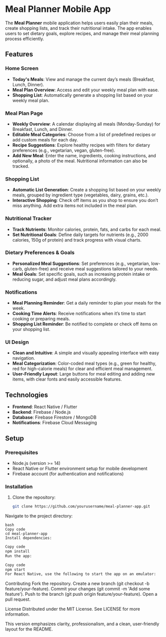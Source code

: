 # Meal Planner Mobile App

The **Meal Planner** mobile application helps users easily plan their meals, create shopping lists, and track their nutritional intake. The app enables users to set dietary goals, explore recipes, and manage their meal planning process efficiently.

## Features

### Home Screen
- **Today's Meals**: View and manage the current day’s meals (Breakfast, Lunch, Dinner).
- **Meal Plan Overview**: Access and edit your weekly meal plan with ease.
- **Shopping List**: Automatically generate a shopping list based on your weekly meal plan.

### Meal Plan Page
- **Weekly Overview**: A calendar displaying all meals (Monday-Sunday) for Breakfast, Lunch, and Dinner.
- **Editable Meal Categories**: Choose from a list of predefined recipes or add custom meals for each day.
- **Recipe Suggestions**: Explore healthy recipes with filters for dietary preferences (e.g., vegetarian, vegan, gluten-free).
- **Add New Meal**: Enter the name, ingredients, cooking instructions, and optionally, a photo of the meal. Nutritional information can also be tracked.

### Shopping List
- **Automatic List Generation**: Create a shopping list based on your weekly meals, grouped by ingredient type (vegetables, dairy, grains, etc.).
- **Interactive Shopping**: Check off items as you shop to ensure you don’t miss anything. Add extra items not included in the meal plan.

### Nutritional Tracker
- **Track Nutrients**: Monitor calories, protein, fats, and carbs for each meal.
- **Set Nutritional Goals**: Define daily targets for nutrients (e.g., 2000 calories, 150g of protein) and track progress with visual charts.

### Dietary Preferences & Goals
- **Personalized Meal Suggestions**: Set preferences (e.g., vegetarian, low-carb, gluten-free) and receive meal suggestions tailored to your needs.
- **Meal Goals**: Set specific goals, such as increasing protein intake or reducing sugar, and adjust meal plans accordingly.

### Notifications
- **Meal Planning Reminder**: Get a daily reminder to plan your meals for the week.
- **Cooking Time Alerts**: Receive notifications when it’s time to start cooking or preparing meals.
- **Shopping List Reminder**: Be notified to complete or check off items on your shopping list.

### UI Design
- **Clean and Intuitive**: A simple and visually appealing interface with easy navigation.
- **Meal Categorization**: Color-coded meal types (e.g., green for healthy, red for high-calorie meals) for clear and efficient meal management.
- **User-Friendly Layout**: Large buttons for meal editing and adding new items, with clear fonts and easily accessible features.

## Technologies
- **Frontend**: React Native / Flutter
- **Backend**: Firebase / Node.js
- **Database**: Firebase Firestore / MongoDB
- **Notifications**: Firebase Cloud Messaging

## Setup

### Prerequisites
- Node.js (version >= 14)
- React Native or Flutter environment setup for mobile development
- Firebase account (for authentication and notifications)

### Installation

1. Clone the repository:
   ```bash
   git clone https://github.com/yourusername/meal-planner-app.git
   ```
Navigate to the project directory:
```
bash
Copy code
cd meal-planner-app
Install dependencies:
```

```bash
Copy code
npm install
Run the app:
```
```bash
Copy code
npm start
For React Native, use the following to start the app on an emulator:
```
Contributing
Fork the repository.
Create a new branch (git checkout -b feature/your-feature).
Commit your changes (git commit -m 'Add some feature').
Push to the branch (git push origin feature/your-feature).
Open a pull request.

License
Distributed under the MIT License. See LICENSE for more information.


This version emphasizes clarity, professionalism, and a clean, user-friendly layout for the README.

